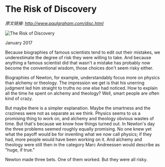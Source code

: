 # The Risk of Discovery

_原文链接: <http://www.paulgraham.com/disc.html>_

![The Risk of Discovery](https://s.turbifycdn.com/aah/paulgraham/the-risk-of-discovery-4.gif)  
  
January 2017  
  
Because biographies of famous scientists tend to edit out their mistakes, we underestimate the degree of risk they were willing to take. And because anything a famous scientist did that wasn't a mistake has probably now become the conventional wisdom, those choices don't seem risky either.  
  
Biographies of Newton, for example, understandably focus more on physics than alchemy or theology. The impression we get is that his unerring judgment led him straight to truths no one else had noticed. How to explain all the time he spent on alchemy and theology? Well, smart people are often kind of crazy.  
  
But maybe there is a simpler explanation. Maybe the smartness and the craziness were not as separate as we think. Physics seems to us a promising thing to work on, and alchemy and theology obvious wastes of time. But that's because we know how things turned out. In Newton's day the three problems seemed roughly equally promising. No one knew yet what the payoff would be for inventing what we now call physics; if they had, more people would have been working on it. And alchemy and theology were still then in the category Marc Andreessen would describe as "huge, if true."  
  
Newton made three bets. One of them worked. But they were all risky.  
  
  
  
  
  

